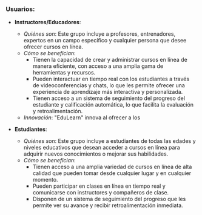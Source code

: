 ### Usuarios:

* **Instructores/Educadores**:
   - *Quiénes son*: Este grupo incluye a profesores, entrenadores, expertos en un campo específico y cualquier persona que desee ofrecer cursos en línea.
   - *Cómo se benefician*:
     - Tienen la capacidad de crear y administrar cursos en línea de manera eficiente, con acceso a una amplia gama de herramientas y recursos.
     - Pueden interactuar en tiempo real con los estudiantes a través de videoconferencias y chats, lo que les permite ofrecer una experiencia de aprendizaje más interactiva y personalizada.
     - Tienen acceso a un sistema de seguimiento del progreso del estudiante y calificación automática, lo que facilita la evaluación y retroalimentación.
   - *Innovación*: "EduLearn" innova al ofrecer a los
 
* **Estudiantes**:
   - *Quiénes son*: Este grupo incluye a estudiantes de todas las edades y niveles educativos que desean acceder a cursos en línea para adquirir nuevos conocimientos o mejorar sus habilidades.
   - *Cómo se benefician*:
     - Tienen acceso a una amplia variedad de cursos en línea de alta calidad que pueden tomar desde cualquier lugar y en cualquier momento.
     - Pueden participar en clases en línea en tiempo real y comunicarse con instructores y compañeros de clase.
     - Disponen de un sistema de seguimiento del progreso que les permite ver su avance y recibir retroalimentación inmediata.